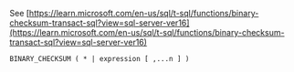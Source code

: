See [https://learn.microsoft.com/en-us/sql/t-sql/functions/binary-checksum-transact-sql?view=sql-server-ver16](https://learn.microsoft.com/en-us/sql/t-sql/functions/binary-checksum-transact-sql?view=sql-server-ver16)
```
BINARY_CHECKSUM ( * | expression [ ,...n ] )
```
